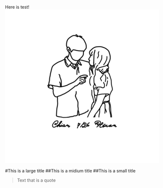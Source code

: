 Here is test!
![image](https://github.com/ZiChien/test/blob/9930cb54022c3edd6ff2e4ee936f073e8224fdc5/mybabe_v2.png)


#This is a large title
##This is a midium title
##This is a small title

> Text that is a quote
